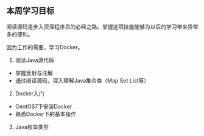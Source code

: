 ## 本周学习目标
阅读源码是步入资深程序员的必经之路。掌握这项技能能够为以后的学习带来异常多的便利。

因为工作的需要，学习Docker。

1. 阅读Java源代码
  - 掌握反射与注解
  - 通过阅读源码，深入理解Java集合类（Map Set List等）
2. Docker入门
  - CentOS7下安装Docker
  - 熟悉Docker下的基本操作
3. Java枚举类型
